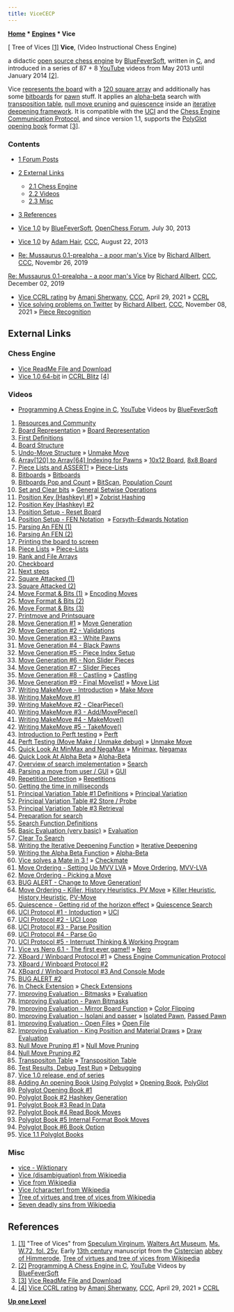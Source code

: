 ```yaml
---
title: ViceCECP
---
```

**[Home](Home "Home") \* [Engines](Engines "Engines") \* Vice**



[ Tree of Vices <a id="cite-note-1" href="#cite-ref-1">[1]</a>
**Vice**, (Video Instructional Chess Engine)  

a didactic [open source chess engine](Category:Open_Source "Category:Open Source") by [BlueFeverSoft](BlueFeverSoft "BlueFeverSoft"), written in [C](C "C"), and introduced in a series of 87 + 8 [YouTube](https://en.wikipedia.org/wiki/YouTube) videos from May 2013 until January 2014 <a id="cite-note-2" href="#cite-ref-2">[2]</a>.


Vice [represents the board](Board_Representation "Board Representation") with a [120 square array](10x12_Board "10x12 Board") and additionally has some [bitboards](Bitboards "Bitboards") for [pawn](Pawn "Pawn") stuff. It applies an [alpha-beta](Alpha-Beta "Alpha-Beta") search with [transposition table](Transposition_Table "Transposition Table"), [null move pruning](Null_Move_Pruning "Null Move Pruning") and [quiescence](Quiescence_Search "Quiescence Search") inside an [iterative deepening framework](Iterative_Deepening "Iterative Deepening"). It is compatible with the [UCI](UCI "UCI") and the [Chess Engine Communication Protocol](Chess_Engine_Communication_Protocol "Chess Engine Communication Protocol"), and since version 1.1, supports the [PolyGlot](PolyGlot "PolyGlot") [opening book](Opening_Book "Opening Book") format <a id="cite-note-3" href="#cite-ref-3">[3]</a>. 



### Contents


* [1 Forum Posts](#forum-posts)
* [2 External Links](#external-links)
	+ [2.1 Chess Engine](#chess-engine)
	+ [2.2 Videos](#videos)
	+ [2.3 Misc](#misc)
* [3 References](#references)






* [Vice 1.0](http://www.open-chess.org/viewtopic.php?f=5&t=2383) by [BlueFeverSoft](BlueFeverSoft "BlueFeverSoft"), [OpenChess Forum](Computer_Chess_Forums "Computer Chess Forums"), July 30, 2013
* [Vice 1.0](http://www.talkchess.com/forum/viewtopic.php?t=49043) by [Adam Hair](Adam_Hair "Adam Hair"), [CCC](CCC "CCC"), August 22, 2013
* [Re: Mussaurus 0.1-prealpha - a poor man's Vice](http://www.talkchess.com/forum3/viewtopic.php?f=2&t=72372&start=24) by [Richard Allbert](Richard_Allbert "Richard Allbert"), [CCC](CCC "CCC"), Novembr 26, 2019


 [Re: Mussaurus 0.1-prealpha - a poor man's Vice](http://www.talkchess.com/forum3/viewtopic.php?f=2&t=72372&start=33) by [Richard Allbert](Richard_Allbert "Richard Allbert"), [CCC](CCC "CCC"), December 02, 2019
* [Vice CCRL rating](http://www.talkchess.com/forum3/viewtopic.php?f=2&t=77205) by [Amanj Sherwany](Amanj_Sherwany "Amanj Sherwany"), [CCC](CCC "CCC"), April 29, 2021 » [CCRL](CCRL "CCRL")
* [Vice solving problems on Twitter](https://www.talkchess.com/forum3/viewtopic.php?f=7&t=78620) by [Richard Allbert](Richard_Allbert "Richard Allbert"), [CCC](CCC "CCC"), November 08, 2021 » [Piece Recognition](Piece_Recognition "Piece Recognition")


## External Links


### Chess Engine


* [Vice ReadMe File and Download](http://bluefever.net/Downloads/ViceReadMe.html)
* [Vice 1.0 64-bit](http://www.computerchess.org.uk/ccrl/404/cgi/engine_details.cgi?print=Details&each_game=1&eng=Vice%201.0%2064-bit) in [CCRL Blitz](CCRL "CCRL") <a id="cite-note-4" href="#cite-ref-4">[4]</a>


### Videos


* [Programming A Chess Engine in C](https://www.youtube.com/watch?v=bGAfaepBco4&feature=share&list=PLZ1QII7yudbc-Ky058TEaOstZHVbT-2hg), [YouTube](https://en.wikipedia.org/wiki/YouTube) Videos by [BlueFeverSoft](BlueFeverSoft "BlueFeverSoft")


1. [Resources and Community](https://www.youtube.com/watch?v=bGAfaepBco4)
2. [Board Representation](https://www.youtube.com/watch?v=VuJL4qhpp-8) » [Board Representation](Board_Representation "Board Representation")
3. [First Definitions](https://www.youtube.com/watch?v=x9sPmLt-EBM)
4. [Board Structure](https://www.youtube.com/watch?v=3uBCUF_qHcg)
5. [Undo-Move Structure](https://www.youtube.com/watch?v=1q0NlSdGOjI) » [Unmake Move](Unmake_Move "Unmake Move")
6. [Array[120] to Array[64] Indexing for Pawns](https://www.youtube.com/watch?v=pqYFUnUn0qw) » [10x12 Board](10x12_Board "10x12 Board"), [8x8 Board](8x8_Board "8x8 Board")
7. [Piece Lists and ASSERT!](https://www.youtube.com/watch?v=Bi61lMwhksw) » [Piece-Lists](Piece-Lists "Piece-Lists")
8. [Bitboards](https://www.youtube.com/watch?v=JsjSChsu2L0) » [Bitboards](Bitboards "Bitboards")
9. [Bitboards Pop and Count](https://www.youtube.com/watch?v=ITVB7JSaI3w) » [BitScan](BitScan "BitScan"), [Population Count](Population_Count "Population Count")
10. [Set and Clear bits](https://www.youtube.com/watch?v=pa0W1mz_wa4) » [General Setwise Operations](General_Setwise_Operations "General Setwise Operations")
11. [Position Key (Hashkey) #1](https://www.youtube.com/watch?v=uw9jsInf4jA) » [Zobrist Hashing](Zobrist_Hashing "Zobrist Hashing")
12. [Position Key (Hashkey) #2](https://www.youtube.com/watch?v=WqVwQBXLwE0)
13. [Position Setup - Reset Board](https://www.youtube.com/watch?v=vF_Td1nABYw)
14. [Position Setup - FEN Notation](https://www.youtube.com/watch?v=4vCiIf73FQM)  » [Forsyth-Edwards Notation](Forsyth-Edwards_Notation "Forsyth-Edwards Notation")
15. [Parsing An FEN (1)](https://www.youtube.com/watch?v=usUJFkGyqM4)
16. [Parsing An FEN (2)](https://www.youtube.com/watch?v=GmCxU4elNcA)
17. [Printing the board to screen](https://www.youtube.com/watch?v=-wrSMzYGlGs)
18. [Piece Lists](https://www.youtube.com/watch?v=clLaVOnvUvA) » [Piece-Lists](Piece-Lists "Piece-Lists")
19. [Rank and File Arrays](https://www.youtube.com/watch?v=CRaIcMGbkpE)
20. [Checkboard](https://www.youtube.com/watch?v=O5YtKzh4siE)
21. [Next steps](https://www.youtube.com/watch?v=PGPdT9zz-xg)
22. [Square Attacked (1)](https://www.youtube.com/watch?v=8mHFATWbeik)
23. [Square Attacked (2)](https://www.youtube.com/watch?v=VdH0ObqK3CA)
24. [Move Format & Bits (1)](https://www.youtube.com/watch?v=KQcArvyrbIo) » [Encoding Moves](Encoding_Moves "Encoding Moves")
25. [Move Format & Bits (2)](https://www.youtube.com/watch?v=N6yImiyzWpo)
26. [Move Format & Bits (3)](https://www.youtube.com/watch?v=n2ZgdkW7uls)
27. [Printmove and Printsquare](https://www.youtube.com/watch?v=siLoAPTOaWE)
28. [Move Generation #1](https://www.youtube.com/watch?v=uBwwC5uWJKo) » [Move Generation](Move_Generation "Move Generation")
29. [Move Generation #2 - Validations](https://www.youtube.com/watch?v=wD9CNtvLCrI)
30. [Move Generation #3 - White Pawns](https://www.youtube.com/watch?v=1TCKuEoHvcs)
31. [Move Generation #4 - Black Pawns](https://www.youtube.com/watch?v=8LUkqaodUFA)
32. [Move Generation #5 - Piece Index Setup](https://www.youtube.com/watch?v=MFMk5SiXvHQ)
33. [Move Generation #6 - Non Slider Pieces](https://www.youtube.com/watch?v=6WovWHeRKFA)
34. [Move Generation #7 - Slider Pieces](https://www.youtube.com/watch?v=dkHlnSP3u3w)
35. [Move Generation #8 - Castling](https://www.youtube.com/watch?v=srAcgIKONO4) » [Castling](Castling "Castling")
36. [Move Generation #9 - Final Movelist!](https://www.youtube.com/watch?v=kVXi615rFxE) » [Move List](Move_List "Move List")
37. [Writing MakeMove - Introduction](https://www.youtube.com/watch?v=ZWcjcn4KVTk) » [Make Move](Make_Move "Make Move")
38. [Writing MakeMove #1](https://www.youtube.com/watch?v=9Rfx1WHkJ3o)
39. [Writing MakeMove #2 - ClearPiece()](https://www.youtube.com/watch?v=F_L2AhqB4V4)
40. [Writing MakeMove #3 - Add/MovePiece()](https://www.youtube.com/watch?v=ai_193NC3zU)
41. [Writing MakeMove #4 - MakeMove()](https://www.youtube.com/watch?v=qnHQJAsJFvk)
42. [Writing MakeMove #5 - TakeMove()](https://www.youtube.com/watch?v=aKaU0WHVrJI)
43. [Introduction to Perft testing](https://www.youtube.com/watch?v=ioaPTMKU3zg) » [Perft](Perft "Perft")
44. [Perft Testing (Move Make / Unmake debug)](https://www.youtube.com/watch?v=6Y_FaQhqX2c) » [Unmake Move](Unmake_Move "Unmake Move")
45. [Quick Look At MinMax and NegaMax](https://www.youtube.com/watch?v=6ib1Kf44KR0) » [Minimax](Minimax "Minimax"), [Negamax](Negamax "Negamax")
46. [Quick Look At Alpha Beta](https://www.youtube.com/watch?v=j_ZHeE87udo) » [Alpha-Beta](Alpha-Beta "Alpha-Beta")
47. [Overview of search implementation](https://www.youtube.com/watch?v=eox81XUaXYI) » [Search](Search "Search")
48. [Parsing a move from user / GUI](https://www.youtube.com/watch?v=XPOcvp4h7VU) » [GUI](GUI "GUI")
49. [Repetition Detection](https://www.youtube.com/watch?v=1Vq-Ic9t4FE) » [Repetitions](Repetitions "Repetitions")
50. [Getting the time in milliseconds](https://www.youtube.com/watch?v=l_OrrycM7Fw)
51. [Principal Variation Table #1 Definitions](https://www.youtube.com/watch?v=AlwyJFG466M) » [Principal Variation](Principal_Variation "Principal Variation")
52. [Principal Variation Table #2 Store / Probe](https://www.youtube.com/watch?v=BpR76VBo7DQ)
53. [Principal Variation Table #3 Retrieval](https://www.youtube.com/watch?v=9LKX9jgqx84)
54. [Preparation for search](https://www.youtube.com/watch?v=_063cuTPOe8)
55. [Search Function Definitions](https://www.youtube.com/watch?v=F74y0ErjWTI)
56. [Basic Evaluation (very basic)](https://www.youtube.com/watch?v=zSJF6jZ61w0) » [Evaluation](Evaluation "Evaluation")
57. [Clear To Search](https://www.youtube.com/watch?v=6WobF80RgaY)
58. [Writing the Iterative Deepening Function](https://www.youtube.com/watch?v=31guiVzPJuU) » [Iterative Deepening](Iterative_Deepening "Iterative Deepening")
59. [Writing the Alpha Beta Function](https://www.youtube.com/watch?v=-WyXnVpJVSQ) » [Alpha-Beta](Alpha-Beta "Alpha-Beta")
60. [Vice solves a Mate in 3 !](https://www.youtube.com/watch?v=r4pNoANs8_0) » [Checkmate](Checkmate "Checkmate")
61. [Move Ordering - Setting Up MVV LVA](https://www.youtube.com/watch?v=hDHa4-fijMc) » [Move Ordering](Move_Ordering "Move Ordering"), [MVV-LVA](MVV-LVA "MVV-LVA")
62. [Move Ordering - Picking a Move](https://www.youtube.com/watch?v=8LYMXwH1xsg)
63. [BUG ALERT - Change to Move Generation!](https://www.youtube.com/watch?v=RkZ7mUQnviA)
64. [Move Ordering - Killer, History Heuristics, PV Move](http://www.youtube.com/watch?v=jIc2YOP1W7U) » [Killer Heuristic](Killer_Heuristic "Killer Heuristic"), [History Heuristic](History_Heuristic "History Heuristic"), [PV-Move](PV-Move "PV-Move")
65. [Quiescence - Getting rid of the horizon effect](https://www.youtube.com/watch?v=ouWcWzyCOCY) » [Quiescence Search](Quiescence_Search "Quiescence Search")
66. [UCI Protocol #1 - Intoduction](https://www.youtube.com/watch?v=NBl92Vs0fos) » [UCI](UCI "UCI")
67. [UCI Protocol #2 - UCI Loop](https://www.youtube.com/watch?v=gcBYSby9f88)
68. [UCI Protocol #3 - Parse Position](https://www.youtube.com/watch?v=EzkmJEkAmoY)
69. [UCI Protocol #4 - Parse Go](https://www.youtube.com/watch?v=Lo54mNqOMAs)
70. [UCI Protocol #5 - Interrupt Thinking & Working Program](https://www.youtube.com/watch?v=gVGadWuBqEA)
71. [Vice vs Nero 6.1 - The first ever game!!](https://www.youtube.com/watch?v=_1S_vDHWJp8) » [Nero](Nero "Nero")
72. [XBoard / Winboard Protocol #1](https://www.youtube.com/watch?v=DZwW-st4Jl8) » [Chess Engine Communication Protocol](Chess_Engine_Communication_Protocol "Chess Engine Communication Protocol")
73. [XBoard / Winboard Protocol #2](https://www.youtube.com/watch?v=ubSDzI3ecwc)
74. [XBoard / Winboard Protocol #3 And Console Mode](https://www.youtube.com/watch?v=pClToEJ-g-A)
75. [BUG ALERT #2](https://www.youtube.com/watch?v=KuQCsEcCO0g)
76. [In Check Extension](https://www.youtube.com/watch?v=1SiR7A1NQ0g) » [Check Extensions](Check_Extensions "Check Extensions")
77. [Improving Evaluation - Bitmasks](https://www.youtube.com/watch?v=XkbK_yOvcUw) » [Evaluation](Evaluation "Evaluation")
78. [Improving Evaluation - Pawn Bitmasks](https://www.youtube.com/watch?v=oB2l2KADPYc)
79. [Improving Evaluation - Mirror Board Function](https://www.youtube.com/watch?v=tfzG-o77RD8) » [Color Flipping](Color_Flipping "Color Flipping")
80. [Improving Evaluation - Isolani and passer](https://www.youtube.com/watch?v=uoHEwVSEy5s) » [Isolated Pawn](Isolated_Pawn "Isolated Pawn"), [Passed Pawn](Passed_Pawn "Passed Pawn")
81. [Improving Evaluation - Open Files](https://www.youtube.com/watch?v=XXdzSQ49aM0) » [Open File](Open_File "Open File")
82. [Improving Evaluation - King Position and Material Draws](https://www.youtube.com/watch?v=4ozHuSRDyfE) » [Draw Evaluation](Draw_Evaluation "Draw Evaluation")
83. [Null Move Pruning #1](https://www.youtube.com/watch?v=wgYuNhzCYe0) » [Null Move Pruning](Null_Move_Pruning "Null Move Pruning")
84. [Null Move Pruning #2](https://www.youtube.com/watch?v=5rqXb_QMLA4)
85. [Transpositon Table](https://www.youtube.com/watch?v=MMoOsCHSdj4) » [Transposition Table](Transposition_Table "Transposition Table")
86. [Test Results, Debug Test Run](https://www.youtube.com/watch?v=jmLNzigTceM) » [Debugging](Debugging "Debugging")
87. [Vice 1.0 release, end of series](https://www.youtube.com/watch?v=-G_tQKNfVuM)
88. [Adding An opening Book Using Polyglot](https://www.youtube.com/watch?v=HjZtevzCa5Y) » [Opening Book](Opening_Book "Opening Book"), [PolyGlot](PolyGlot "PolyGlot")
89. [Polyglot Opening Book #1](https://www.youtube.com/watch?v=hGy5kR_mOdM)
90. [Polyglot Book #2 Hashkey Generation](https://www.youtube.com/watch?v=jEurXv03JIs)
91. [Polyglot Book #3 Read In Data](https://www.youtube.com/watch?v=_VZfnlhk2SU)
92. [Polyglot Book #4 Read Book Moves](https://www.youtube.com/watch?v=wT7H4ogSDak)
93. [Polyglot Book #5 Internal Format Book Moves](https://www.youtube.com/watch?v=u5WEOplKjdc)
94. [Polyglot Book #6 Book Option](https://www.youtube.com/watch?v=30GFA_d98SQ)
95. [Vice 1.1 Polyglot Books](https://www.youtube.com/watch?v=eGGL_9_qduI)


### Misc


* [vice - Wiktionary](https://en.wiktionary.org/wiki/vice)
* [Vice (disambiguation) from Wikipedia](https://en.wikipedia.org/wiki/Vice_%28disambiguation%29)
* [Vice from Wikipedia](https://en.wikipedia.org/wiki/Vice)
* [Vice (character) from Wikipedia](https://en.wikipedia.org/wiki/Vice_%28character%29)
* [Tree of virtues and tree of vices from Wikipedia](https://en.wikipedia.org/wiki/Tree_of_virtues_and_tree_of_vices)
* [Seven deadly sins from Wikipedia](https://en.wikipedia.org/wiki/Seven_deadly_sins)


## References


1. <a id="cite-ref-1" href="#cite-note-1">[1]</a> "Tree of Vices" from [Speculum Virginum](https://en.wikipedia.org/wiki/Speculum_Virginum), [Walters Art Museum](https://en.wikipedia.org/wiki/Walters_Art_Museum), [Ms. W.72, fol. 25v](http://www.thedigitalwalters.org/Data/WaltersManuscripts/html/W72/description.html), Early [13th century](https://en.wikipedia.org/wiki/13th_century) manuscript from the [Cistercian](https://en.wikipedia.org/wiki/Cistercians) [abbey of Himmerode](https://en.wikipedia.org/wiki/Himmerod_Abbey), [Tree of virtues and tree of vices from Wikipedia](https://en.wikipedia.org/wiki/Tree_of_virtues_and_tree_of_vices)
2. <a id="cite-ref-2" href="#cite-note-2">[2]</a>  [Programming A Chess Engine in C](http://www.youtube.com/watch?v=bGAfaepBco4&feature=share&list=PLZ1QII7yudbc-Ky058TEaOstZHVbT-2hg), [YouTube](https://en.wikipedia.org/wiki/YouTube) Videos by [BlueFeverSoft](BlueFeverSoft "BlueFeverSoft")
3. <a id="cite-ref-3" href="#cite-note-3">[3]</a> [Vice ReadMe File and Download](http://bluefever.net/Downloads/ViceReadMe.html)
4. <a id="cite-ref-4" href="#cite-note-4">[4]</a> [Vice CCRL rating](http://www.talkchess.com/forum3/viewtopic.php?f=2&t=77205) by [Amanj Sherwany](Amanj_Sherwany "Amanj Sherwany"), [CCC](CCC "CCC"), April 29, 2021 » [CCRL](CCRL "CCRL")

**[Up one Level](Engines "Engines")**







 
